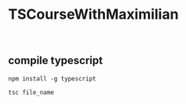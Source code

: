# TSCourseWithMaximilian

<br>

## compile typescript

```
npm install -g typescript

tsc file_name
```
